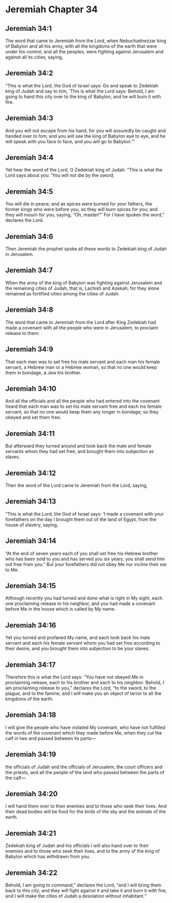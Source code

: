 # Jeremiah Chapter 34

## Jeremiah 34:1  
The word that came to Jeremiah from the Lord, when Nebuchadnezzar king of Babylon and all his army, with all the kingdoms of the earth that were under his control, and all the peoples, were fighting against Jerusalem and against all its cities, saying,

## Jeremiah 34:2  
“This is what the Lord, the God of Israel says: Go and speak to Zedekiah king of Judah and say to him, ‘This is what the Lord says: Behold, I am going to hand this city over to the king of Babylon, and he will burn it with fire.

## Jeremiah 34:3  
And you will not escape from his hand, for you will assuredly be caught and handed over to him; and you will see the king of Babylon eye to eye, and he will speak with you face to face, and you will go to Babylon.’”

## Jeremiah 34:4  
Yet hear the word of the Lord, O Zedekiah king of Judah: “This is what the Lord says about you: ‘You will not die by the sword;

## Jeremiah 34:5  
You will die in peace; and as spices were burned for your fathers, the former kings who were before you, so they will burn spices for you; and they will mourn for you, saying, “Oh, master!”’ For I have spoken the word,” declares the Lord.

## Jeremiah 34:6  
Then Jeremiah the prophet spoke all these words to Zedekiah king of Judah in Jerusalem.

## Jeremiah 34:7  
When the army of the king of Babylon was fighting against Jerusalem and the remaining cities of Judah, that is, Lachish and Azekah; for they alone remained as fortified cities among the cities of Judah.

## Jeremiah 34:8  
The word that came to Jeremiah from the Lord after King Zedekiah had made a covenant with all the people who were in Jerusalem, to proclaim release to them:

## Jeremiah 34:9  
That each man was to set free his male servant and each man his female servant, a Hebrew man or a Hebrew woman, so that no one would keep them in bondage, a Jew his brother.

## Jeremiah 34:10  
And all the officials and all the people who had entered into the covenant heard that each man was to set his male servant free and each his female servant, so that no one would keep them any longer in bondage; so they obeyed and set them free.

## Jeremiah 34:11  
But afterward they turned around and took back the male and female servants whom they had set free, and brought them into subjection as slaves.

## Jeremiah 34:12  
Then the word of the Lord came to Jeremiah from the Lord, saying,

## Jeremiah 34:13  
“This is what the Lord, the God of Israel says: ‘I made a covenant with your forefathers on the day I brought them out of the land of Egypt, from the house of slavery, saying,

## Jeremiah 34:14  
“At the end of seven years each of you shall set free his Hebrew brother who has been sold to you and has served you six years; you shall send him out free from you.” But your forefathers did not obey Me nor incline their ear to Me.

## Jeremiah 34:15  
Although recently you had turned and done what is right in My sight, each one proclaiming release to his neighbor, and you had made a covenant before Me in the house which is called by My name.

## Jeremiah 34:16  
Yet you turned and profaned My name, and each took back his male servant and each his female servant whom you had set free according to their desire, and you brought them into subjection to be your slaves.

## Jeremiah 34:17  
Therefore this is what the Lord says: “You have not obeyed Me in proclaiming release, each to his brother and each to his neighbor. Behold, I am proclaiming release to you,” declares the Lord, “to the sword, to the plague, and to the famine; and I will make you an object of terror to all the kingdoms of the earth.

## Jeremiah 34:18  
I will give the people who have violated My covenant, who have not fulfilled the words of the covenant which they made before Me, when they cut the calf in two and passed between its parts—

## Jeremiah 34:19  
the officials of Judah and the officials of Jerusalem, the court officers and the priests, and all the people of the land who passed between the parts of the calf—

## Jeremiah 34:20  
I will hand them over to their enemies and to those who seek their lives. And their dead bodies will be food for the birds of the sky and the animals of the earth.

## Jeremiah 34:21  
Zedekiah king of Judah and his officials I will also hand over to their enemies and to those who seek their lives, and to the army of the king of Babylon which has withdrawn from you.

## Jeremiah 34:22  
Behold, I am going to command,” declares the Lord, “and I will bring them back to this city; and they will fight against it and take it and burn it with fire; and I will make the cities of Judah a desolation without inhabitant.”
